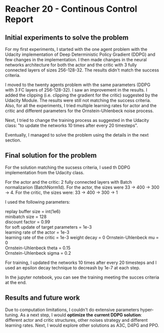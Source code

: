 # Reacher 20 - Continous Control Report

## Initial experiments to solve the problem

For my first experiments, I started with the one agent problem with the Udacity implementation of Deep Deterministic
Policy Gradient (DDPG) and few changes  in the implementation. I then made changes in the neural networks architecture 
for both the actor and the critic with 3 fully connected layers of sizes 256-128-32. The results didn't match the 
success criteria.

I moved to the twenty agents problem with the same parameters (DDPG with 3 FC layers of 256-128-32). I saw an improvement
in the results. I added the clipping (i.e. clipping the gradient for the critic) suggested by the Udacity Module. The results
were still not matching the success criteria. Also, for all the experiments, I tried multiple learning rates for actor 
and the critic and different parameters for the Ornstein-Uhlenbeck noise process.

Next, I tried to change the training process as suggested in the Udacity class: "to update the networks 10 times after
every 20 timesteps".

Eventually, I managed to solve the problem using the details in the next section.

## Final solution for the problem

For the solution matching the sucsess criteria, I used th DDPG implementation from the Udacity class.

For the actor and the critic: 2 fully connected layers with Batch normalizarion (BatchNorm1d). For the actor, the sizes were 33 -> 400 -> 300 -> 4. 
For the critic, the sizes were: 33 -> 400 -> 300 -> 1

I used the following parameters: 

replay buffer size = int(1e6)  
minibatch size = 128        
discount factor = 0.99            
for soft update of target parameters = 1e-3              
learning rate of the actor  = 1e-3         
learning rate of the critic = 1e-3 
weight decay = 0
Ornstein-Uhlenbeck mu = 0  
Ornstein-Uhlenbeck theta = 0.15       
Ornstein-Uhlenbeck sigma = 0.2  

For training, I updated the networks 10 times after every 20 timesteps and I used an epsilon decay technique to decreash by 1e-7 at each step. 

In the jupyter notebook, you can see the training meeting the succes criteria at the end.

## Results and future work

Due to computation limitations, I couldn't do extensive parameters hyper-tuning. As a next step, I would **optimize the** 
**current DDPG solution**: different actor and critic structures, other noises strategy and different learning rates. 
Next, I would explore other solutions as A3C, D4PG and PPO.  


